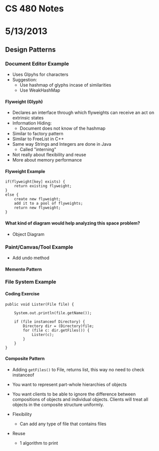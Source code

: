 # CS 480 Notes
# 5/13/2013

## Design Patterns

### Document Editor Example
- Uses Glpyhs for characters
- Suggestion:
    - Use hashmap of glyphs incase of similarities
    - Use WeakHashMap


#### Flyweight (Glyph)
- Declares an interface through which flyweights can receive an act on extrinsic states
- Information Hiding:
    - Document does not know of the hashmap
- Similar to factory pattern
- Similar to FreeList in C++
- Same way Strings and Integers are done in Java
    - Called "interning"
- Not really about flexibility and reuse
- More about memory performance

#### Flyweight Example
```
if(flyweight[key] exists) {
    return existing flyweight;
}
else {
    create new flyweight;
    add it to a pool of flyweights;
    return new flyweight;
}

```

#### What kind of diagram would help analyzing this space problem?
- Object Diagram

### Paint/Canvas/Tool Example
- Add undo method 

#### Memento Pattern


### File System Example

#### Coding Exercise

```
public void Lister(File file) {

    System.out.println(file.getName());

    if (file instanceof Directory) {
        Directory dir = (Directory)file;
        for (file c: dir.getFiles()) {
            Lister(c);
        }
    }
}
```

#### Composite Pattern
- Adding ``getFiles()`` to File, returns list, this way no need to check instanceof
- You want to represent part-whole hierarchies of objects
- You want clients to be able to ignore the difference between compositions of objects and individual objects. Clients will treat all objects in the composite structure uniformly. 

- Flexibility
    - Can add any type of file that contains files
- Reuse
    - 1 algorithm to print
